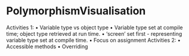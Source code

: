 # PolymorphismVisualisation

Activities 1:
•	Variable type vs object type
•	Variable type set at compile time; object type retrieved at run time.
•	‘screen’ set first - representing variable type set at compile time.
•	Focus on assignment
Activities 2:
•	Accessible methods
•	Overriding
